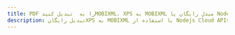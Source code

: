 ---title: PDF را به  تبدیل کنیدMOBIXML، XPS به MOBIXML مبدل رایگان یا Nodejs SDKdescription: تبدیل رایگانXPS به MOBIXML با استفاده از Nodejs Cloud APIs & SDK همچنین اسناد PDF را در Cloud ایجاد، ویرایش و رندر کنید.---